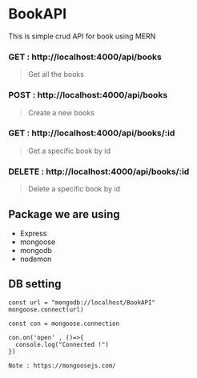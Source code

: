 # BookAPI
This is simple crud API for book using MERN

### GET : http://localhost:4000/api/books 
> Get all the books

### POST : http://localhost:4000/api/books 
> Create a new books

### GET :  http://localhost:4000/api/books/:id 
> Get a specific book by id

### DELETE : http://localhost:4000/api/books/:id 
> Delete a specific book by id


## Package we are using
- Express
- mongoose
- mongodb
- nodemon

## DB setting

```
const url = "mongodb://localhost/BookAPI"
mongoose.connect(url)

const con = mongoose.connection

con.on('open' , ()=>{
  console.log("Connected !")
})

Note : https://mongoosejs.com/
```
